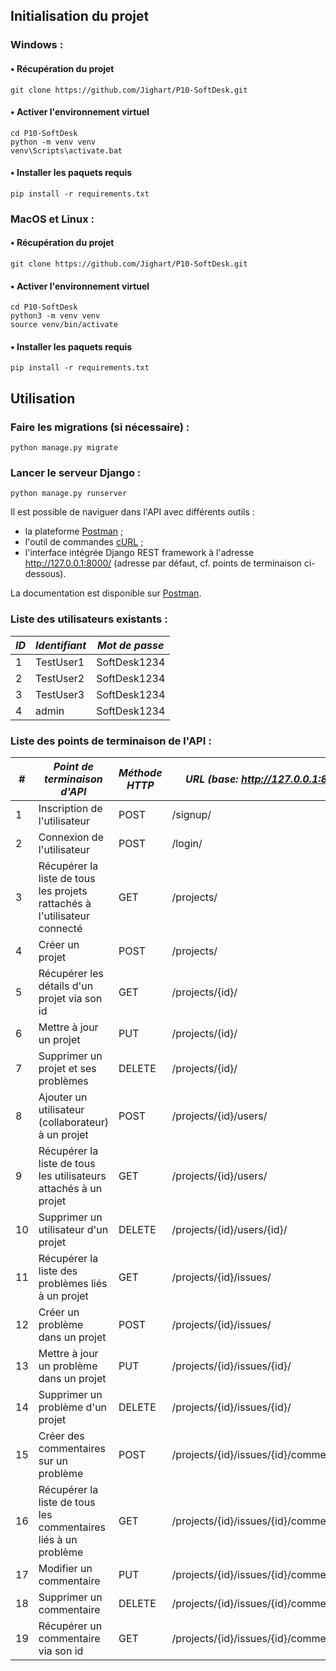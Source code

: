 ## Initialisation du projet

### Windows :

#### • Récupération du projet

```
git clone https://github.com/Jighart/P10-SoftDesk.git
```

#### • Activer l'environnement virtuel

```
cd P10-SoftDesk
python -m venv venv 
venv\Scripts\activate.bat
```

#### • Installer les paquets requis

```
pip install -r requirements.txt
```


### MacOS et Linux :

#### • Récupération du projet
```
git clone https://github.com/Jighart/P10-SoftDesk.git
```

#### • Activer l'environnement virtuel
```
cd P10-SoftDesk 
python3 -m venv venv 
source venv/bin/activate
```

#### • Installer les paquets requis
```
pip install -r requirements.txt
```

## Utilisation

### Faire les migrations (si nécessaire) :

```
python manage.py migrate
```

### Lancer le serveur Django :

```
python manage.py runserver
```

Il est possible de naviguer dans l'API avec différents outils :

- la plateforme [Postman](https://www.postman.com/) ;
- l'outil de commandes [cURL](https://curl.se) ;
- l'interface intégrée Django REST framework à l'adresse http://127.0.0.1:8000/ (adresse par défaut, cf. points de terminaison ci-dessous).

La documentation est disponible sur [Postman](https://documenter.getpostman.com/view/26832348/2s93Y3w289).

### Liste des utilisateurs existants :

| *ID* | *Identifiant* | *Mot de passe*  |
|------|---------------|-----------------|
| 1    | TestUser1     | SoftDesk1234    |
| 2    | TestUser2     | SoftDesk1234    |
| 3    | TestUser3     | SoftDesk1234    |
| 4    | admin         | SoftDesk1234    |



### Liste des points de terminaison de l'API :

| #   | *Point de terminaison d'API*                                              | *Méthode HTTP* | *URL (base: http://127.0.0.1:8000)*       |
|-----|---------------------------------------------------------------------------|----------------|-------------------------------------------|
| 1   | Inscription de l'utilisateur                                              | POST           | /signup/                                  |
| 2   | Connexion de l'utilisateur                                                | POST           | /login/                                   |
| 3   | Récupérer la liste de tous les projets rattachés à l'utilisateur connecté | GET            | /projects/                                |
| 4   | Créer un projet                                                           | POST           | /projects/                                |
| 5   | Récupérer les détails d'un projet via son id                              | GET            | /projects/{id}/                           |
| 6   | Mettre à jour un projet                                                   | PUT            | /projects/{id}/                           |
| 7   | Supprimer un projet et ses problèmes                                      | DELETE         | /projects/{id}/                           |
| 8   | Ajouter un utilisateur (collaborateur) à un projet                        | POST           | /projects/{id}/users/                     |
| 9   | Récupérer la liste de tous les utilisateurs attachés à un projet          | GET            | /projects/{id}/users/                     |
| 10  | Supprimer un utilisateur d'un projet                                      | DELETE         | /projects/{id}/users/{id}/                |
| 11  | Récupérer la liste des problèmes liés à un projet                         | GET            | /projects/{id}/issues/                    |
| 12  | Créer un problème dans un projet                                          | POST           | /projects/{id}/issues/                    |
| 13  | Mettre à jour un problème dans un projet                                  | PUT            | /projects/{id}/issues/{id}/               |
| 14  | Supprimer un problème d'un projet                                         | DELETE         | /projects/{id}/issues/{id}/               |
| 15  | Créer des commentaires sur un problème                                    | POST           | /projects/{id}/issues/{id}/comments/      |
| 16  | Récupérer la liste de tous les commentaires liés à un problème            | GET            | /projects/{id}/issues/{id}/comments/      |
| 17  | Modifier un commentaire                                                   | PUT            | /projects/{id}/issues/{id}/comments/{id}/ |
| 18  | Supprimer un commentaire                                                  | DELETE         | /projects/{id}/issues/{id}/comments/{id}/ |
| 19  | Récupérer un commentaire via son id                                       | GET            | /projects/{id}/issues/{id}/comments/{id}/ |